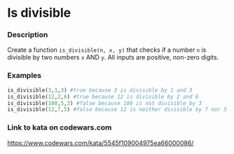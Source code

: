 # Is divisible

### Description
Create a function `is_divisible(n, x, y)` that checks if a number `n` is divisible by two numbers `x` AND `y`. All inputs are positive, non-zero digits.

### Examples
```python
is_divisible(3,1,3) #true because 3 is divisible by 1 and 3
is_divisible(12,2,6) #true because 12 is divisible by 2 and 6
is_divisible(100,5,3) #false because 100 is not divisible by 3
is_divisible(12,7,5) #false because 12 is neither divisible by 7 nor 5
```

### Link to kata on codewars.com
https://www.codewars.com/kata/5545f109004975ea66000086/
